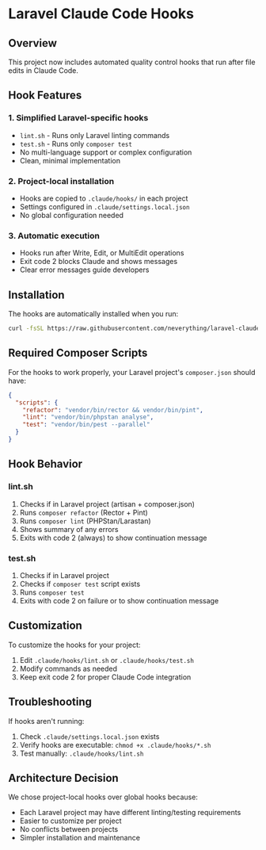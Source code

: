 # Laravel Claude Code Hooks

## Overview

This project now includes automated quality control hooks that run after file edits in Claude Code.

## Hook Features

### 1. **Simplified Laravel-specific hooks**
- `lint.sh` - Runs only Laravel linting commands
- `test.sh` - Runs only `composer test`
- No multi-language support or complex configuration
- Clean, minimal implementation

### 2. **Project-local installation**
- Hooks are copied to `.claude/hooks/` in each project
- Settings configured in `.claude/settings.local.json`
- No global configuration needed

### 3. **Automatic execution**
- Hooks run after Write, Edit, or MultiEdit operations
- Exit code 2 blocks Claude and shows messages
- Clear error messages guide developers

## Installation

The hooks are automatically installed when you run:
```bash
curl -fsSL https://raw.githubusercontent.com/neverything/laravel-claude-code-setup/main/install.sh | bash
```

## Required Composer Scripts

For the hooks to work properly, your Laravel project's `composer.json` should have:

```json
{
  "scripts": {
    "refactor": "vendor/bin/rector && vendor/bin/pint",
    "lint": "vendor/bin/phpstan analyse", 
    "test": "vendor/bin/pest --parallel"
  }
}
```

## Hook Behavior

### lint.sh
1. Checks if in Laravel project (artisan + composer.json)
2. Runs `composer refactor` (Rector + Pint)
3. Runs `composer lint` (PHPStan/Larastan)
4. Shows summary of any errors
5. Exits with code 2 (always) to show continuation message

### test.sh
1. Checks if in Laravel project
2. Checks if `composer test` script exists
3. Runs `composer test`
4. Exits with code 2 on failure or to show continuation message

## Customization

To customize the hooks for your project:
1. Edit `.claude/hooks/lint.sh` or `.claude/hooks/test.sh`
2. Modify commands as needed
3. Keep exit code 2 for proper Claude Code integration

## Troubleshooting

If hooks aren't running:
1. Check `.claude/settings.local.json` exists
2. Verify hooks are executable: `chmod +x .claude/hooks/*.sh`
3. Test manually: `.claude/hooks/lint.sh`

## Architecture Decision

We chose project-local hooks over global hooks because:
- Each Laravel project may have different linting/testing requirements
- Easier to customize per project
- No conflicts between projects
- Simpler installation and maintenance